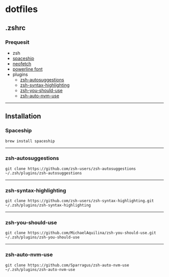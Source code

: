 # dotfiles
## .zshrc

### Prequesit
- zsh
- [spaceship](https://github.com/spaceship-prompt/spaceship-prompt)
- [neofetch](https://github.com/dylanaraps/neofetch)
- [powerline font](https://github.com/powerline/fonts)
-  plugins
    - [zsh-autosuggestions](https://github.com/zsh-users/zsh-autosuggestions)
    - [zsh-syntax-highlighting](https://github.com/zsh-users/zsh-syntax-highlighting)
    - [zsh-you-should-use](https://github.com/MichaelAquilina/zsh-you-should-use)
    - [zsh-auto-nvm-use](https://github.com/Sparragus/zsh-auto-nvm-use)


---
## Installation

### Spaceship

```
brew install spaceship
```

---

### zsh-autosuggestions

```
git clone https://github.com/zsh-users/zsh-autosuggestions ~/.zsh/plugins/zsh-autosuggestions
```

---
### zsh-syntax-highlighting

```
git clone https://github.com/zsh-users/zsh-syntax-highlighting.git ~/.zsh/plugins/zsh-syntax-highlighting
```

---
### zsh-you-should-use

```
git clone https://github.com/MichaelAquilina/zsh-you-should-use.git ~/.zsh/plugins/zsh-you-should-use
```
---
### zsh-auto-nvm-use

```
git clone https://github.com/Sparragus/zsh-auto-nvm-use ~/.zsh/plugins/zsh-auto-nvm-use
```